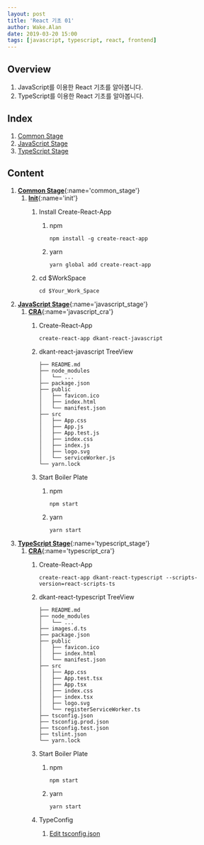 ```yaml
---
layout: post
title: 'React 기초 01'
author: Wake.Alan
date: 2019-03-20 15:00
tags: [javascript, typescript, react, frontend]
---
```

## Overview
1. JavaScript를 이용한 React 기초를 알아봅니다.
2. TypeScript를 이용한 React 기초를 알아봅니다.

## Index
1. [Common Stage](#common_stage)
1. [JavaScript Stage](#javascript_stage)
1. [TypeScript Stage](#typescript_stage)

## Content
1. [**Common Stage**](){:name='common_stage'}
    1. [**Init**](){:name='init'}
        1. Install Create-React-App
            1. npm
                ```
                npm install -g create-react-app
                ```
            2. yarn
                ```
                yarn global add create-react-app
                ```
        1. cd $WorkSpace

            ```
            cd $Your_Work_Space
            ```
1. [**JavaScript Stage**](){:name='javascript_stage'}
    1. [**CRA**](){:name='javascript_cra'}
        1. Create-React-App

            ```
            create-react-app dkant-react-javascript
            ```
        1. dkant-react-javascript TreeView

            ```
            ├── README.md
            ├── node_modules
            │   └── ...
            ├── package.json
            ├── public
            │   ├── favicon.ico
            │   ├── index.html
            │   └── manifest.json
            ├── src
            │   ├── App.css
            │   ├── App.js
            │   ├── App.test.js
            │   ├── index.css
            │   ├── index.js
            │   ├── logo.svg
            │   └── serviceWorker.js
            └── yarn.lock
            ```
        
        1. Start Boiler Plate
            1. npm
                ```
                npm start
                ```
            1. yarn
                ```
                yarn start
                ```
1. [**TypeScript Stage**](){:name='typescript_stage'}
    1. [**CRA**](){:name='typescript_cra'}
        1. Create-React-App

            ```
            create-react-app dkant-react-typescript --scripts-version=react-scripts-ts
            ```
        1. dkant-react-typescript TreeView

            ```
            ├── README.md
            ├── node_modules
            │   └── ...
            ├── images.d.ts
            ├── package.json
            ├── public
            │   ├── favicon.ico
            │   ├── index.html
            │   └── manifest.json
            ├── src
            │   ├── App.css
            │   ├── App.test.tsx
            │   ├── App.tsx
            │   ├── index.css
            │   ├── index.tsx
            │   ├── logo.svg
            │   └── registerServiceWorker.ts
            ├── tsconfig.json
            ├── tsconfig.prod.json
            ├── tsconfig.test.json
            ├── tslint.json
            └── yarn.lock
            ```
        1. Start Boiler Plate
            1. npm
                ```
                npm start
                ```
            1. yarn
                ```
                yarn start
                ```
        1. TypeConfig
            1. [Edit tsconfig.json](https://www.typescriptlang.org/docs/handbook/tsconfig-json.html)
